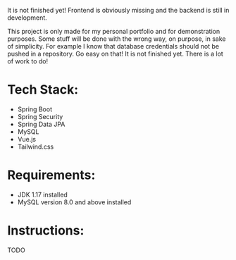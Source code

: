 It is not finished yet! Frontend is obviously missing and the backend is still in development.

This project is only made for my personal portfolio and for demonstration purposes. Some stuff will be done
with the wrong way, on purpose, in sake of simplicity. For example I know that database credentials should not be pushed
in a repository. Go easy on that! It is not finished yet. There is a lot of work to do!

# Tech Stack:
* Spring Boot
* Spring Security
* Spring Data JPA
* MySQL
* Vue.js
* Tailwind.css

# Requirements:
* JDK 1.17 installed
* MySQL version 8.0 and above installed

# Instructions:

TODO